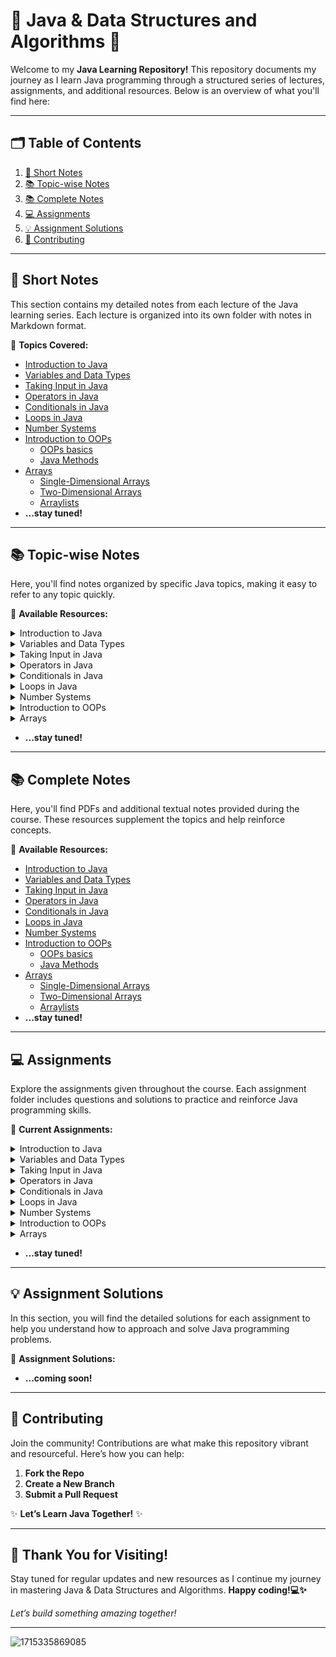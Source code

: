 # 🌟 Java & Data Structures and Algorithms 🚀

Welcome to my **Java Learning Repository!** This repository documents my journey as I learn Java programming through a structured series of lectures, assignments, and additional resources. Below is an overview of what you'll find here:

---

## 🗂️ **Table of Contents**

1. [📝 Short Notes](#-Short-Notes)
2. [📚 Topic-wise Notes](#-Topic-wise-Notes)
3. [📚 Complete Notes](#-Complete-Notes)
4. [💻 Assignments](#-Assignments)
5. [💡 Assignment Solutions](#-Assignment-Solutions)
6. [🤝 Contributing](#-contributing)

---

## 📝 **Short Notes**

This section contains my detailed notes from each lecture of the Java learning series. Each lecture is organized into its own folder with notes in Markdown format.

📂 **Topics Covered:**
- [Introduction to Java](https://github.com/srivastavaechchhit/Java-and-DSA/blob/main/1.%20Introduction%20to%20Java/Notes.md)
- [Variables and Data Types](https://github.com/srivastavaechchhit/Java-and-DSA/blob/main/2.%20Variables%20and%20Data%20Types/Notes.md)
- [Taking Input in Java](https://github.com/srivastavaechchhit/Java-and-DSA/blob/main/3.%20Taking%20Input%20in%20Java/Notes.md)
- [Operators in Java](https://github.com/srivastavaechchhit/Java-and-DSA/blob/main/4.%20Operators%20in%20Java/Notes.md)
- [Conditionals in Java](https://github.com/srivastavaechchhit/Java-and-DSA/blob/main/5.%20Conditionals%20in%20Java/Notes.md)
- [Loops in Java](https://github.com/srivastavaechchhit/Java-and-DSA/blob/main/6.%20Loops%20in%20Java/Notes.md)
- [Number Systems](https://github.com/srivastavaechchhit/Java-and-DSA/blob/main/7.%20Number%20Systems/Notes.md)
- [Introduction to OOPs](https://github.com/srivastavaechchhit/Java-and-DSA/tree/main/8.%20Introduction%20to%20OOPs)
  - [OOPs basics](https://github.com/srivastavaechchhit/Java-and-DSA/blob/main/8.%20Introduction%20to%20OOPs/OOPs%20basics/Notes.md)
  - [Java Methods](https://github.com/srivastavaechchhit/Java-and-DSA/blob/main/8.%20Introduction%20to%20OOPs/Java%20Methods/Notes.md)
- [Arrays](https://github.com/srivastavaechchhit/Java-and-DSA/tree/main/9.%20Arrays)
  - [Single-Dimensional Arrays](https://github.com/srivastavaechchhit/Java-and-DSA/blob/main/9.%20Arrays/1.%20Single-dimensional%20Arrays/Notes.md)
  - [Two-Dimensional Arrays](https://github.com/srivastavaechchhit/Java-and-DSA/blob/main/9.%20Arrays/2.%20Two-Dimensional%20Arrays/Notes.md)
  - [Arraylists](https://github.com/srivastavaechchhit/Java-and-DSA/blob/main/9.%20Arrays/3.%20Arraylists/Notes.md)
- **...stay tuned!**

---

## 📚 **Topic-wise Notes**

Here, you'll find notes organized by specific Java topics, making it easy to refer to any topic quickly.

📂 **Available Resources:**

<details>
  <summary>Introduction to Java</summary>

  - [Introduction to Java | Java Architecture](https://github.com/user-attachments/files/16744597/Introduction.to.Programming.pdf)

</details>


<details>
  <summary>Variables and Data Types</summary>

  - [Variables & Input/Output in Java](https://github.com/user-attachments/files/16744661/Variables.and.Data.types.pdf)

</details>


<details>
  <summary>Taking Input in Java</summary>

  - [Taking Input in Java : Scanner Class](https://github.com/user-attachments/files/16744650/Input.pdf)

</details>


<details>
  <summary>Operators in Java</summary>

  - [Operators in Java](https://github.com/user-attachments/files/16744665/Operators.pdf)

</details>


<details>
  <summary>Conditionals in Java</summary>

  - [If Else & Switch Statement](https://github.com/user-attachments/files/16744681/Conditionals.pdf)

</details>


<details>
  <summary>Loops in Java</summary>

  - [For/While/Do-While](https://github.com/user-attachments/files/16744682/Loops.pdf)
  - [Problem Solving - Part 1 | Using Operators](https://github.com/user-attachments/files/16744698/Problems.on.loops.-.Part.1.pdf)
  - [Problem Solving - Part 2 | Pattern Printing Problems](https://github.com/user-attachments/files/16744701/Problems.on.loops.-.Part.2.pdf)

</details>


<details>
  <summary>Number Systems</summary>

  - [Decimal & Binary](https://github.com/srivastavaechchhit/Java-and-DSA/blob/main/7.%20Number%20Systems/Notes.md)
  
</details>


<details>
  <summary>Introduction to OOPs</summary>

  - [Classes and Objects](https://github.com/user-attachments/files/16744769/Introduction.to.OOPs.pdf)
  - [Java Methods | Declaring and Calling methods](https://github.com/user-attachments/files/16744771/Methods.pdf)
  - [Methods & Scope | Pass by Value & Pass by reference](https://github.com/user-attachments/files/16744775/Scope.of.variables.pdf)

</details>


<details>
  <summary>Arrays</summary>

  - ### Single-Dimensional Arrays
    - [Types, Declaration, Creation, Operations](https://github.com/user-attachments/files/16744856/Arrays.pdf)
    - [Taking Input, Array Reference, Cloning and Copy](https://github.com/user-attachments/files/16744865/Arrays.2.pdf)
    - [Problem Solving - 1 | Target Sum](https://github.com/user-attachments/files/16744869/Problems.on.arrays.-.Part.1.pdf)
    - [Problem Solving - 2 | Reverse, Rotate, Search Query](https://github.com/user-attachments/files/16744870/Problems.on.arrays.-.Part.2.pdf)
    - [Problem Solving - 3 | Two Pointers](https://github.com/user-attachments/files/16744871/Problems.on.Arrays.-.Part.3.pdf)
    - [Problem Solving - 4 | Prefix Sum, Range Sum Query](https://github.com/srivastavaechchhit/Java-and-DSA/tree/main/9.%20Arrays/1.%20Single-dimensional%20Arrays/Codes)
      
  - ### Two-Dimensional Arrays
    - [2D Arrays | Uses, Taking input](https://github.com/user-attachments/files/16744876/2D.Arrays.pdf)
    - [2D Arrays Problem Solving - 1 | Matrix Transpose & Rotation, Pascal's Triangle](https://github.com/user-attachments/files/16744877/Problems.on.2D.Arrays.-.Part.1.pdf)
    - [2D Arrays Problem Solving - 2 | Spiral Matrix Traversal & Generation](https://github.com/srivastavaechchhit/Java-and-DSA/tree/main/9.%20Arrays/2.%20Two-Dimensional%20Arrays/Codes)
    - [2D Arrays Problem Solving - 3 | Prefix Sum](https://github.com/user-attachments/files/16744881/Problems.on.2D.Arrays.-.Part.3.pdf)
      
  - ### Arraylists
    - [Arraylist in Java](https://github.com/user-attachments/files/16744883/Array.List.in.Java.pdf)

</details>

- **...stay tuned!**

---

## 📚 **Complete Notes**

Here, you'll find PDFs and additional textual notes provided during the course. These resources supplement the topics and help reinforce concepts.

📂 **Available Resources:**
- [Introduction to Java](https://github.com/user-attachments/files/16499977/Introduction.to.Programming.pdf)
- [Variables and Data Types](https://github.com/user-attachments/files/16500006/Java.Variables.and.Data.types.pdf)
- [Taking Input in Java](https://github.com/user-attachments/files/16500027/Input.pdf)
- [Operators in Java](https://github.com/user-attachments/files/16512908/Java.Operators.pdf)
- [Conditionals in Java](https://github.com/user-attachments/files/16569321/Conditionals.pdf)
- [Loops in Java](https://github.com/user-attachments/files/16569342/Loops.pdf)
- [Number Systems](https://github.com/srivastavaechchhit/Java-and-DSA/blob/main/7.%20Number%20Systems/Notes.md)
- [Introduction to OOPs](https://github.com/srivastavaechchhit/Java-and-DSA/tree/main/8.%20Introduction%20to%20OOPs)
  - [OOPs basics](https://github.com/user-attachments/files/16579568/Introduction.to.OOPs.pdf)
  - [Java Methods](https://github.com/user-attachments/files/16579566/Java.Methods.pdf)
- [Arrays](https://github.com/srivastavaechchhit/Java-and-DSA/tree/main/9.%20Arrays)
  - [Single-Dimensional Arrays](https://github.com/user-attachments/files/16612179/Arrays.pdf)
  - [Two-Dimensional Arrays](https://github.com/user-attachments/files/16744035/Two.Dimensional.Arrays.pdf)
  - [Arraylists](https://github.com/user-attachments/files/16744073/Arraylist.in.Java.pdf)
- **...stay tuned!**

---

## 💻 **Assignments**

Explore the assignments given throughout the course. Each assignment folder includes questions and solutions to practice and reinforce Java programming skills.

📂 **Current Assignments:**
<details>
  <summary>Introduction to Java</summary>

  - [Introduction to Java | Java Architecture](https://github.com/user-attachments/files/16500193/Assignment.Questions.-.Introduction.to.Java.pdf)

</details>


<details>
  <summary>Variables and Data Types</summary>

  - [Variables & Input/Output in Java](https://github.com/user-attachments/files/16500097/Assignment.Questions.-.Java.Variables.and.Data.Types.pdf)
  
</details>


<details>
  <summary>Taking Input in Java</summary>

  - [Taking Input in Java : Scanner Class](https://github.com/user-attachments/files/16500101/Assignment.Questions.-.Input.pdf)
  
</details>


<details>
  <summary>Operators in Java</summary>

  - [Operators in Java](https://github.com/user-attachments/files/16512916/Assignment.Questions.-.Java.Operators.pdf)
  
</details>


<details>
  <summary>Conditionals in Java</summary>

  - [If Else & Switch Statement](https://github.com/user-attachments/files/16569323/Assignment.Questions.-.Conditionals.pdf)
  
</details>


<details>
  <summary>Loops in Java</summary>

  - [For/While/Do-While](https://github.com/user-attachments/files/16745589/Assignment.Questions.-.Loops.pdf)
  
</details>


<details>
  <summary>Number Systems</summary>

  - _Decimal & Binary_
  
</details>


<details>
  <summary>Introduction to OOPs</summary>

  - [Classes and Objects](https://github.com/user-attachments/files/16745600/Assignment.Questions.-.Introduction.to.OOPs.pdf)
  - [Java Methods | Declaring and Calling methods](https://github.com/user-attachments/files/16745629/Assignment.Questions.-.Java.Methods.pdf)
  - _Methods & Scope | Pass by Value & Pass by reference_

  
</details>


<details>
  <summary>Arrays</summary>

  - ### Single-Dimensional Arrays
    - [Types, Declaration, Creation, Operations](https://github.com/user-attachments/files/16745756/Assignment.Questions.-.Java.Arrays.pdf)
    - [Taking Input, Array Reference, Cloning and Copy](https://github.com/user-attachments/files/16745757/Assignment.Questions.-.Arrays.2.pdf)
    - [Problem Solving - 1 | Target Sum](https://github.com/user-attachments/files/16745758/Assignment.Questions.-.Arrays.3.pdf)
    - [Problem Solving - 2 | Reverse, Rotate, Search Query](https://github.com/user-attachments/files/16745760/Assignment.Questions.-.Arrays.4.pdf)
    - [Problem Solving - 3 | Two Pointers](https://github.com/user-attachments/files/16745763/Assignment.Questions.-.Arrays.5.pdf)
    - _Problem Solving - 4 | Prefix Sum, Range Sum Query_

- ### Two-Dimensional Arrays
  - [2D Arrays | Uses, Taking input](https://github.com/user-attachments/files/16745848/Assignment.Questions-.2D.Arrays.pdf)
  - [2D Arrays Problem Solving - 1 | Matrix Transpose & Rotation, Pascal's Triangle](https://github.com/user-attachments/files/16745850/Assignment.Questions.-.2D.Arrays.2.pdf)
  - _2D Arrays Problem Solving - 1 | Spiral Matrix Traversal & Generation_
  - [2D Arrays Problem Solving - 1 | Prefix Sum](https://github.com/user-attachments/files/16745906/Assignment.Questions.-.2D.Arrays.3.pdf)

- ### Arraylists
  - [Arraylist in Java](https://github.com/user-attachments/files/16745954/Assignment.Questions.-.Arraylist.pdf)

</details>

- **...stay tuned!**

---

## 💡 **Assignment Solutions**

In this section, you will find the detailed solutions for each assignment to help you understand how to approach and solve Java programming problems.

📂 **Assignment Solutions:**

- **...coming soon!**
  
---

## 🤝 **Contributing**

Join the community! Contributions are what make this repository vibrant and resourceful. Here’s how you can help:

1. **Fork the Repo**
2. **Create a New Branch**
3. **Submit a Pull Request**

✨ **Let’s Learn Java Together!** ✨

---

## 🥳 **Thank You for Visiting!**

Stay tuned for regular updates and new resources as I continue my journey in mastering Java & Data Structures and Algorithms. **Happy coding!💻✨**

*Let’s build something amazing together!*

---

![1715335869085](https://github.com/user-attachments/assets/bb676f41-7648-4aa5-b41d-c7c7a8ffd57a)
